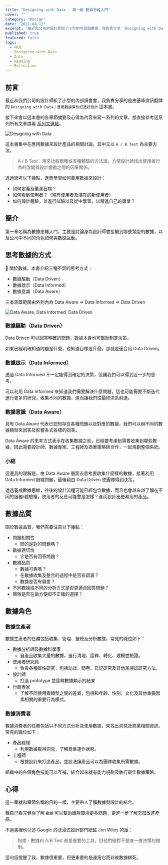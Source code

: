 ```yaml
---
title: "Designing with Data - 第一章 數據思維入門"
cover: ""
category: "Design"
date: "2021-04-13"
excerpt: "最近和公司的設計師組了小型的內部讀書會，我負責分享 `Designing with Data`。"
published: true
featured: false
tags:
  - 中文
  - Designing-with-Data
  - Data
  - Reading
  - Reflection
---
```


## 前言

最近和我們公司的設計師組了小型的內部讀書會，我負責分享的是由碁峰資訊翻譯的 `Designing with Data｜善用數據幫你打造好設計` 這本書。

接下來會以這本書的各章節摘要及心得為內容來寫一系列的文章，想直接參考這系列所有文章請看 [系列文連結](/tags/Designing-with-Data)。

![Designing with Data](https://learning.oreilly.com/library/cover/9781449334925/250w/)

這本書集中在應用數據來設計產品的相關討論，其中又以 `A / B Test` 為主要方法。

> A / B Test：用來比較兩種或多種體驗的方法論，方便設計師找出使用者行為的改變與設計變動之間的因果關係。

透過思考以下幾點，進而學習如何善用數據來設計：

- 如何定義及量測目標？
- 如何看到使用者？（現有使用者及潛在的新使用者）
- 如何設計體驗，並進行試驗以及從中學習，以精進自己的專業？

## 簡介

第一章名稱為數據思維入門，主要是討論身為設計師會接觸到哪些類型的數據，以及公司中不同的角色如何與數據互動。

## 思考數據的方式

 關於數據，本書介紹三種不同的思考方式：

- 數據驅動（Data Driven）
- 數據啟示（Data Informed）
- 數據意識（Data Aware）

三者涵蓋範圍由外到內為 Data Aware => Data Informed => Data Driven

![Data Aware, Data Informed, Data Driven](https://i.imgur.com/M11969P.png)

### 數據驅動（Data Driven）

Data Driven 可以回答明確的問題，數據本身也可幫助制定決策。

如果已經明確知道問題是什麼，也知道目標是什麼，那就是適合用 Data Driven。

### 數據啟示（Data Informed）

透過 Data Informed 不一定能得到確定的決策，但讓我們可以得到近一步的思考。

可以利用 Data Informed 來知道我們需要解決什麼問題，這也可能需要不斷迭代進行更多的研究，收集不同的數據，進而讓我們往最終決策前進。

### 數據意識（Data Aware）

具有 Data Aware 代表已認知存在各種問題以及對應的數據，我們可以用不同的數據類型來回答及影響各式各樣的回答。

Data Aware 的思考方式表示在收集數據之前，已經要考慮到需要收集到哪些數據，因此需要設計師、數據專家、工程師及商業策略師合作，一起規劃整個系統。

### 小結

這邊我的理解是，由 Data Aware 層面去思考要收集什麼樣的數據，接著利用 Data Informed 限縮問題，最後藉由 Data Driven 使團隊得到決策。

透過養成數據思維，往後的設計流程可能已經包含數據，而且也會越來越了解在不同的服務/體驗裡，使用者的反應可能會是怎樣？進而設計出更易用的產品。

## 數據品質

關於數據品質，我們需要注意以下幾點：

- 問題相關性
  - 問的是對的問題嗎？
- 數據適切性
  - 它是否有回答問題？
- 數據品質
  - 數據可靠嗎？
  - 在數據收集及整合的過程中是否有疏漏？
  - 數據是否有偏差？
- 不同數據或不同的分析方式是否更適合回答問題？
- 團隊是否在做方便卻不正確的選擇？

## 數據角色

### 數據生產者

數據生產者的任務包括收集、管理、彙總及分析數據，常見的職位如下：

- 數據分析師及數據科學家
  - 自產品收集大量的數據，進行清理、詮釋、轉化、建模並驗證。
- 使用者研究員
  - 負責各種質性研究，包括訪談、問卷、日記研究及其他民族誌研究方法。
- 設計師
  - 打造 prototype 並詮釋數據顯示的結果
- 行銷專家
  - 了解不同使用者類型之間的差異，包括和年齡、性別、文化及其他重要因素相關的重要行為模式。

### 數據消費者

數據消費者的任務包括以不同方式分析及使用數據，來找出洞見及商業相關資訊，常見的職位如下：

- 產品經理
  - 利用數據取得洞見，了解商業運作狀態。
- 工程師
  - 根據設計來打造產品，並設法讓產品可以為團隊收集所需數據。

組織中的各個角色技能可以互補，結合起來就有能力規劃及執行最佳數據策略。

## 心得

這一章就和章節名稱的目的一樣，主要帶人了解數據與設計的結合。

我自己看完覺得了解 `數據` 可以幫助團隊釐清更多問題，更進一步了解怎麼改進產品。

不過書裡也引述 Google 的沈浸式設計部門總監 Jon Wiley 的話：

> 指標・數據和 A/B Test 都是重要的工具，但他們絕對不是唯一做決策的機制。

這句話提醒了我，數據很重要，但更重要的是運用它而非被數據綁死。
